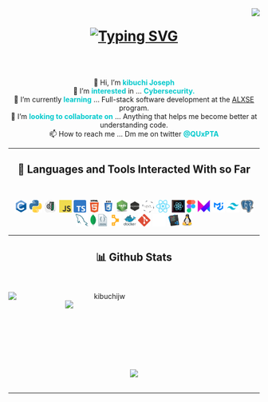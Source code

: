 <img align="right" src="https://visitor-badge.laobi.icu/badge?page_id=kibuchijw.kibuchijw">

<h1 align="center">
  <a href="https://git.io/typing-svg">
    <img src="https://readme-typing-svg.herokuapp.com?font=Cascadia+mono&pause=1000&color=00C9CC&center=true&random=false&width=435&lines=Hello%2C+There!+%F0%9F%91%8B;I+am+Kibuchi+Joseph;Good+to+see+you+here!" alt="Typing SVG">
  </a>
</h1>

<br>
<p align="center">
  <br>
   👋 Hi, I’m <b style="color: #00C9CC">kibuchi Joseph</b>
   <br>
   👀 I’m <b style="color: #00C9CC">interested</b> in ... <b style="color: #00C9CC">Cybersecurity.</b>
   <br>
   🌱 I’m currently <b style="color: #00C9CC">learning</b> ... Full-stack software development at the <a href="https://www.alxafrica.com/">ALXSE</a> program.
   <br>
   💞️ I’m <b style="color: #00C9CC">looking to collaborate on</b> ... Anything that helps me become better at understanding code.
   <br>
   📫 How to reach me ... Dm me on twitter <b style="color: #00C9CC">@QUxPTA</b>
</p>

<hr>
<h2 align="center">🔨 Languages and Tools Interacted With so Far</h2>
<br>
<p align="center">
  <code><img title="C" height="25" src="images/c-original.svg"></code>
  <code><img title="Python" height="25" src="images/python.svg"></code>
  <code><img title="Django" height="25" src="images/django.svg"></code>
  <code><img title="Javascript" height="25" src="images/js.svg"></code>
  <code><img title="Typescript" height="25" src="images/ts.svg"></code>
  <code><img title="HTML5" height="25" src="images/html.svg"></code>
  <code><img title="CSS" height="25" src="images/css.svg"></code>
  <code><img title="NodeJS" height="25" src="images/node-js.svg"></code> 
  <code><img title="ExpressJS" height="25" src="images/express.svg"></code>
  <code><img title="NextJS" height="25" src="images/next.svg"></code>
  <code><img title="React" height="25" src="images/react.svg"></code>
  <code><img title="ReactNative" height="25" src="images/ReactNative.svg"></code> 
  <code><img title="Figma" height="25" src="images/figma.svg"></code> 
  <code><img title="FramerMotion" height="25" src="images/framer.svg"></code>
  <code><img title="Material-UI" height="25" src="images/mui.svg"></code> 
  <code><img title="Tailwind" height="25" src="images/tailwind.svg"></code>
  <code><img title="PostgreSQL" height="25" src="images/postger.svg"></code>
  <code><img title="MySQL" height="25" src="images/mysql.svg"></code>
  <code><img title="MongoDB" height="25" src="images/mongodb.svg"></code>
  <code><img title="JSON" height="25" src="images/json.svg"></code>
  <code><img title="Puppet" height="25" src="images/puppet.svg"></code>
  <code><img title="Docker" height="25" src="images/docker.svg"></code>
  <code><img title="Git" height="25" src="images/git.svg"></code>
  <code><img title="GitHub" height="25" src="images/gitwhite.svg"></code>
  <code><img title="Visual Studio Code" height="25" src="images/vscode.svg"></code>
  <code><img title="Linux" height="25" src="images/linux.svg"></code>
</p>
<hr>

<h2 align="center">📊 Github Stats</h2>
<br>
<p align=center>
  <div align=center>
    <a href="https://github.com/denvercoder1/github-readme-streak-stats" title="Go to Source">
      <img align="left" width=390 src="https://streak-stats.demolab.com/?user=kibuchijw&theme=react&border=61dafb&hide_border=true" alt="kibuchijw" />
    </a>
    <a href="https://github.com/anuraghazra/github-readme-stats" title="Go to Source">
      <img align="right" width=390 src="https://github-readme-stats.vercel.app/api?username=kibuchijw&show_icons=true&theme=react&border_color=61dafb&hide_border=true" />
    </a>
  </div>
  <br><br><br><br><br><br><br><br><br>
  <div align=center>
    <a href="https://github.com/anuraghazra/github-readme-stats">
      <img height=200 align="center" src="https://github-readme-stats.vercel.app/api/top-langs/?username=kibuchijw&hide=c%23,powershell,Mathematica,Ruby,Objective-C,Objective-C%2b%2b,Cuda&title_color=61dafb&text_color=ffffff&icon_color=61dafb&bg_color=20232a&langs_count=8&layout=compact&border_color=61dafb&hide_border=true&size_weight=0.5&count_weight=0.5" />
    </a>
  </div>
  <br>
</p>

<hr>

